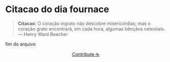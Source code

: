 # Citacao do dia fournace

> **Citacao:** O coração ingrato não descobre misericórdias; mas o coração grato encontrará, em cada hora, algumas bênçãos celestiais. — Henry Ward Beecher

fim do arquivo

<watermark-footer>
<p align="center">
  <a href="https://github.com/ruisuan/ruisuan/blob/main/contribute.md">Contribute ☕</a>
</p>
</watermark-footer>

